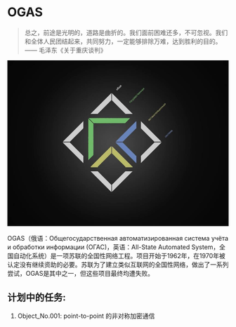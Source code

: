 # OGAS
> 总之，前途是光明的，道路是曲折的。我们面前困难还多，不可忽视。我们和全体人民团结起来，共同努力，一定能够排除万难，达到胜利的目的。—— 毛泽东《关于重庆谈判》

![OGAS](img/OGAS.png)

OGAS（俄语：Общегосударственная автоматизированная система учёта и обработки информации (ОГАС)，英语：All-State Automated System，全国自动化系统）是一项苏联的全国性网络工程。项目开始于1962年，在1970年被认定没有继续资助的必要。苏联为了建立类似互联网的全国性网络，做出了一系列尝试，OGAS是其中之一，但这些项目最终均遭失败。



## 计划中的任务:

1. Object_No.001: point-to-point 的非对称加密通信
    
